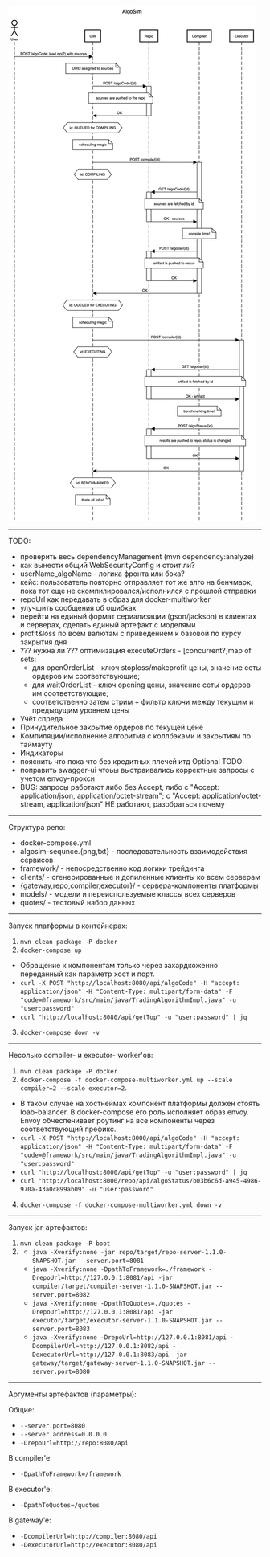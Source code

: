 ![sequence-diagram](algosim-sequence.png "Взаимодействие сервисов")
***
TODO:
- проверить весь dependencyManagement (mvn dependency:analyze)
- как вынести общий WebSecurityConfig и стоит ли?
- userName_algoName - логика фронта или бэка?
- кейс: пользователь повторно отправляет тот же алго на бенчмарк, пока тот еще не скомпилировался/исполнился с прошлой отправки
- repoUrl как передавать в образ для docker-multiworker
- улучшить сообщения об ошибках
- перейти на единый формат сериализации (gson/jackson) в клиентах и серверах, сделать единый артефакт с моделями
- profit&loss по всем валютам с приведением к базовой по курсу закрытия дня
- ??? нужна ли ??? оптимизация executeOrders - [concurrent?]map of sets:
  - для openOrderList - ключ stoploss/makeprofit цены, значение сеты ордеров им соответствующие;
  - для waitOrderList - ключ opening цены, значение сеты ордеров им соответствующие;
  - соответственно затем стрим + фильтр ключи между текущим и предыдущим уровнем цены
- Учёт спреда 
- Принудительное закрытие ордеров по текущей цене
- Компиляции/исполнение алгоритма c коллбэками и закрытиям по таймауту
- Индикаторы
- пояснить что пока что без кредитных плечей итд
Optional TODO:
- поправить swagger-ui чтоьы выстраивались корректные запросы с учетом envoy-прокси
- BUG: запросы работают либо без Accept, либо с "Accept: application/json, application/octet-stream"; c "Accept: application/octet-stream, application/json" НЕ работают, разобраться почему
***
Структура репо:
- docker-compose.yml
- algosim-sequnce.{png,txt} - последовательность взаимодействия сервисов 
- framework/ - непосредственно код логики трейдинга
- clients/ - сгенерированные  и допиленные клиенты ко всем серверам
- {gateway,repo,compiler,executor}/ - сервера-компоненты платформы
- models/ - модели и переиспользуемые классы всех серверов
- quotes/ - тестовый набор данных 
***
Запуск платформы в контейнерах:
1. `mvn clean package -P docker`
2. `docker-compose up`
  + Обращение к компонентам только через захардкоженно переданный как параметр хост и порт.
  + `curl -X POST "http://localhost:8080/api/algoCode" -H "accept: application/json" -H "Content-Type: multipart/form-data" -F "code=@framework/src/main/java/TradingAlgorithmImpl.java" -u "user:password"`
  + `curl "http://localhost:8080/api/getTop" -u "user:password" | jq`
3. `docker-compose down -v`
***
Несолько compiler- и executor- worker'ов:
1. `mvn clean package -P docker`
2. `docker-compose -f docker-compose-multiworker.yml up --scale compiler=2 --scale executor=2`. 
  + В таком случае на хостнеймах компонент платформы должен стоять loab-balancer. В docker-compose его роль исполняет образ envoy. Envoy обчеспечивает роутинг на все компоненты через соответствующий префикс.
  + `curl -X POST "http://localhost:8000/api/algoCode" -H "accept: application/json" -H "Content-Type: multipart/form-data" -F "code=@framework/src/main/java/TradingAlgorithmImpl.java" -u "user:password"`
  + `curl "http://localhost:8000/api/getTop" -u "user:password" | jq`
  + `curl "http://localhost:8000/repo/api/algoStatus/b03b6c6d-a945-4986-970a-43a0c899ab09" -u "user:password"`
4. `docker-compose -f docker-compose-multiworker.yml down -v`
***
Запуск jar-артефактов:
1. `mvn clean package -P boot` 
2. 
   + `java -Xverify:none -jar repo/target/repo-server-1.1.0-SNAPSHOT.jar --server.port=8081`
   + `java -Xverify:none -DpathToFramework=./framework -DrepoUrl=http://127.0.0.1:8081/api -jar compiler/target/compiler-server-1.1.0-SNAPSHOT.jar --server.port=8082`
   + `java -Xverify:none -DpathToQuotes=./quotes -DrepoUrl=http://127.0.0.1:8081/api -jar executor/target/executor-server-1.1.0-SNAPSHOT.jar --server.port=8083`
   + `java -Xverify:none -DrepoUrl=http://127.0.0.1:8081/api -DcompilerUrl=http://127.0.0.1:8082/api -DexecutorUrl=http://127.0.0.1:8083/api -jar gateway/target/gateway-server-1.1.0-SNAPSHOT.jar --server.port=8080`
***
Аргументы артефактов (параметры):

Oбщие:
+ `--server.port=8080`
+ `--server.address=0.0.0.0`
+ `-DrepoUrl=http://repo:8080/api`

В compiler'e:
+ `-DpathToFramework=/framework`

В executor'e:
+ `-DpathToQuotes=/quotes`

В gateway'e:
+ `-DcompilerUrl=http://compiler:8080/api`
+ `-DexecutorUrl=http://executor:8080/api`